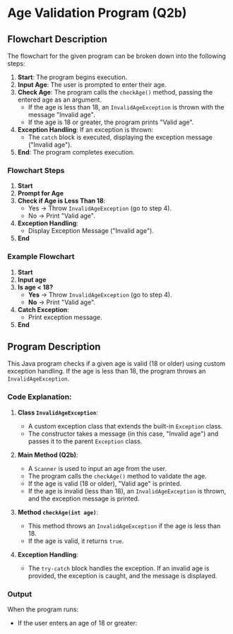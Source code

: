 # Age Validation Program (Q2b)

## Flowchart Description

The flowchart for the given program can be broken down into the following steps:

1. **Start**: The program begins execution.
2. **Input Age**: The user is prompted to enter their age.
3. **Check Age**: The program calls the `checkAge()` method, passing the entered age as an argument.
   - If the age is less than 18, an `InvalidAgeException` is thrown with the message "Invalid age".
   - If the age is 18 or greater, the program prints "Valid age".
4. **Exception Handling**: If an exception is thrown:
   - The `catch` block is executed, displaying the exception message ("Invalid age").
5. **End**: The program completes execution.

### Flowchart Steps

1. **Start**
2. **Prompt for Age**
3. **Check if Age is Less Than 18**:
   - Yes → Throw `InvalidAgeException` (go to step 4).
   - No → Print "Valid age".
4. **Exception Handling**:
   - Display Exception Message ("Invalid age").
5. **End**

### Example Flowchart

1. **Start** 
2. **Input age**
3. **Is age < 18?**
   - **Yes** → Throw `InvalidAgeException` (go to step 4).
   - **No** → Print "Valid age".
4. **Catch Exception**:
   - Print exception message.
5. **End**

## Program Description

This Java program checks if a given age is valid (18 or older) using custom exception handling. If the age is less than 18, the program throws an `InvalidAgeException`.

### Code Explanation:

1. **Class `InvalidAgeException`**:
    - A custom exception class that extends the built-in `Exception` class.
    - The constructor takes a message (in this case, "Invalid age") and passes it to the parent `Exception` class.

2. **Main Method (Q2b)**:
    - A `Scanner` is used to input an age from the user.
    - The program calls the `checkAge()` method to validate the age.
    - If the age is valid (18 or older), "Valid age" is printed.
    - If the age is invalid (less than 18), an `InvalidAgeException` is thrown, and the exception message is printed.

3. **Method `checkAge(int age)`**:
    - This method throws an `InvalidAgeException` if the age is less than 18.
    - If the age is valid, it returns `true`.

4. **Exception Handling**:
    - The `try-catch` block handles the exception. If an invalid age is provided, the exception is caught, and the message is displayed.

### Output

When the program runs:

- If the user enters an age of 18 or greater:
